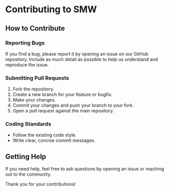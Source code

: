 # Contributing to SMW

## How to Contribute

### Reporting Bugs
If you find a bug, please report it by opening an issue on our GitHub repository. Include as much detail as possible to help us understand and reproduce the issue.

### Submitting Pull Requests
1. Fork the repository.
2. Create a new branch for your feature or bugfix.
3. Make your changes.
4. Commit your changes and push your branch to your fork.
5. Open a pull request against the main repository.

### Coding Standards
- Follow the existing code style.
- Write clear, concise commit messages.

## Getting Help
If you need help, feel free to ask questions by opening an issue or reaching out to the community.

Thank you for your contributions!

